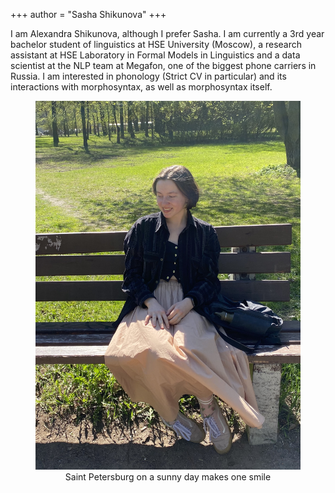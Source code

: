 +++
author = "Sasha Shikunova"
+++

I am Alexandra Shikunova, although I prefer Sasha. I am currently a 3rd year bachelor student of linguistics at HSE University (Moscow), a research assistant at HSE Laboratory in Formal Models in Linguistics and a data scientist at the NLP team at Megafon, one of the biggest phone carriers in Russia. I am interested in phonology (Strict CV in particular) and its interactions with morphosyntax, as well as morphosyntax itself.

<figure>
  <center><img src="static/images/pfp.jpg" alt= “” width="500">
  <figcaption>Saint Petersburg on a sunny day makes one smile</figcaption></center>
</figure>
